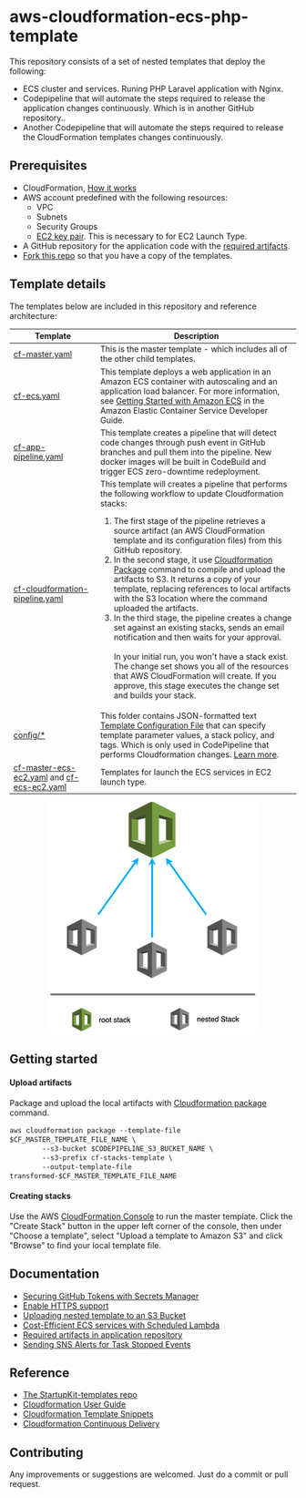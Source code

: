 # aws-cloudformation-ecs-php-template
This repository consists of a set of nested templates that deploy the following:

- ECS cluster and services. Runing PHP Laravel application with Nginx.
- Codepipeline that will automate the steps required to release the application changes continuously. Which is in another GitHub repository..
- Another Codepipeline that will automate the steps required to release the CloudFormation templates changes continuously.

## Prerequisites
* Cloud​Formation, [How it works](https://aws.amazon.com/cloudformation/)
* AWS account predefined with the following resources:
    - VPC
    - Subnets
    - Security Groups
    - [EC2 key pair](https://docs.aws.amazon.com/AWSEC2/latest/UserGuide/ec2-key-pairs.html#having-ec2-create-your-key-pair). This is necessary to for EC2 Launch Type.
* A GitHub repository for the application code with the [required artifacts](./docs/app-repo-artifacts.md).
* [Fork this repo](https://help.github.com/en/articles/fork-a-repo) so that you have a copy of the templates.


## Template details

The templates below are included in this repository and reference architecture:

| Template | Description |
| --- | --- | 
| [cf-master.yaml](cf-master.yaml) | This is the master template - which includes all of the other child templates. |
| [cf-ecs.yaml](cf-ecs.yaml) | This template deploys a web application in an Amazon ECS container with autoscaling and an application load balancer. For more information, see [Getting Started with Amazon ECS](https://docs.aws.amazon.com/AmazonECS/latest/developerguide//ECS_GetStarted.html) in the Amazon Elastic Container Service Developer Guide. |
| [cf-app-pipeline.yaml](cf-app-pipeline.yaml) | This template creates a pipeline that will detect code changes through push event in GitHub branches and pull them into the pipeline. New docker images will be built in CodeBuild and trigger ECS zero-downtime redeployment. |
| [cf-cloudformation-pipeline.yaml](cf-cloudformation-pipeline.yaml) | This     template will creates a pipeline that performs the following workflow to update Cloudformation stacks: <ol><li>The first stage of the pipeline retrieves a source artifact (an AWS CloudFormation template and its configuration files) from this GitHub repository.</li><li>In the second stage, it use [Cloudformation Package](https://docs.aws.amazon.com/cli/latest/reference/cloudformation/package.html) command to compile and upload the artifacts to S3. It returns a copy of your template, replacing references to local artifacts with the S3 location where the command uploaded the artifacts.</li><li>In the third stage, the pipeline creates a change set against an existing stacks, sends an email notification and then waits for your approval. <br><br>In your initial run, you won't have a stack exist. The change set shows you all of the resources that AWS CloudFormation will create. If you approve, this stage executes the change set and builds your stack.</li></ol> | 
| [config/*](config/) | This folder contains JSON-formatted text [Template Configuration File](https://docs.aws.amazon.com/AWSCloudFormation/latest/UserGuide/continuous-delivery-codepipeline-cfn-artifacts.html#w2ab1c13c15c15) that can specify template parameter values, a stack policy, and tags. Which is only used in CodePipeline that performs Cloudformation changes. [Learn more](https://docs.aws.amazon.com/AWSCloudFormation/latest/UserGuide/continuous-delivery-codepipeline-cfn-artifacts.html). |
| [cf-master-ecs-ec2.yaml](cf-master-ecs-ec2.yaml) and [cf-ecs-ec2.yaml](cf-ecs-ec2.yaml) | Templates for launch the ECS services in EC2 launch type. |

<p align="center">
    <img alt="cf-nested-templates.png" src="docs/images/cf-nested-templates.png">
</p>


## Getting started

#### Upload artifacts
Package and upload the local artifacts with [Cloudformation package](https://docs.aws.amazon.com/cli/latest/reference/cloudformation/package.html) command.

```
aws cloudformation package --template-file $CF_MASTER_TEMPLATE_FILE_NAME \
        --s3-bucket $CODEPIPELINE_S3_BUCKET_NAME \
        --s3-prefix cf-stacks-template \
        --output-template-file transformed-$CF_MASTER_TEMPLATE_FILE_NAME
```

#### Creating stacks

Use the AWS [CloudFormation Console](https://console.aws.amazon.com/cloudformation/home) to run the master template. Click the "Create Stack" button in the upper left corner of the console, then under "Choose a template", select "Upload a template to Amazon S3" and click "Browse" to find your local template file.


## Documentation

- [Securing GitHub Tokens with Secrets Manager](./docs/secure-github-token.md)
- [Enable HTTPS support](./docs/alb-https-support.md)
- [Uploading nested template to an S3 Bucket](./docs/upload-cf-artifacts-s3.md)
- [Cost-Efficient ECS services with Scheduled Lambda](./docs/ecs-scheduled-lambda.md)
- [Required artifacts in application repository](./docs/app-repo-artifacts.md)
- [Sending SNS Alerts for Task Stopped Events](./docs/sns-for-ecs-task-stopped-event.md)


## Reference

- [The StartupKit-templates repo](https://github.com/aws-samples/startup-kit-templates)
- [Cloudformation User Guide](https://docs.aws.amazon.com/AWSCloudFormation/latest/UserGuide/Welcome.html)
- [Cloudformation Template Snippets](https://docs.aws.amazon.com/AWSCloudFormation/latest/UserGuide/CHAP_TemplateQuickRef.html)
- [Cloudformation Continuous Delivery](https://docs.aws.amazon.com/AWSCloudFormation/latest/UserGuide/continuous-delivery-codepipeline-basic-walkthrough.html)


## Contributing

Any improvements or suggestions are welcomed. Just do a commit or pull request.
